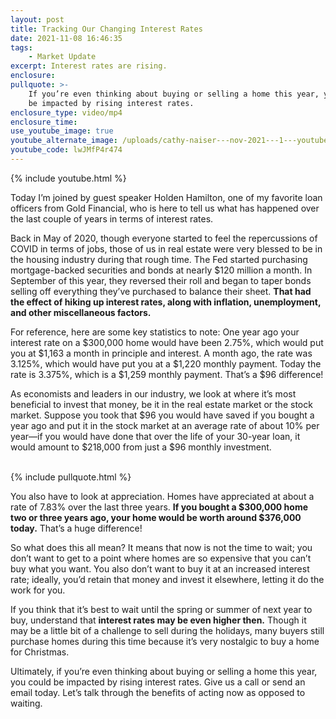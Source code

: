 ```yaml
---
layout: post
title: Tracking Our Changing Interest Rates
date: 2021-11-08 16:46:35
tags:
    - Market Update
excerpt: Interest rates are rising.
enclosure:
pullquote: >-
    If you’re even thinking about buying or selling a home this year, you could
    be impacted by rising interest rates.
enclosure_type: video/mp4
enclosure_time:
use_youtube_image: true
youtube_alternate_image: /uploads/cathy-naiser---nov-2021---1---youtube.jpg
youtube_code: lwJMfP4r474
---
```

{% include youtube.html %}

Today I’m joined by guest speaker Holden Hamilton, one of my favorite loan officers from Gold Financial, who is here to tell us what has happened over the last couple of years in terms of interest rates.

Back in May of 2020, though everyone started to feel the repercussions of COVID in terms of jobs, those of us in real estate were very blessed to be in the housing industry during that rough time. The Fed started purchasing mortgage-backed securities and bonds at nearly $120 million a month. In September of this year, they reversed their roll and began to taper bonds selling off everything they’ve purchased to balance their sheet. **That had the effect of hiking up interest rates, along with inflation, unemployment, and other miscellaneous factors.**

For reference, here are some key statistics to note: One year ago your interest rate on a $300,000 home would have been 2.75%, which would put you at $1,163 a month in principle and interest. A month ago, the rate was 3.125%, which would have put you at a $1,220 monthly payment. Today the rate is 3.375%, which is a $1,259 monthly payment. That’s a $96 difference\!

As economists and leaders in our industry, we look at where it’s most beneficial to invest that money, be it in the real estate market or the stock market. Suppose you took that $96 you would have saved if you bought a year ago and put it in the stock market at an average rate of about 10% per year—if you would have done that over the life of your 30-year loan, it would amount to $218,000 from just a $96 monthly investment.<br>&nbsp;

{% include pullquote.html %}

You also have to look at appreciation. Homes have appreciated at about a rate of 7.83% over the last three years. **If you bought a $300,000 home two or three years ago, your home would be worth around $376,000 today.** That’s a huge difference\!

So what does this all mean? It means that now is not the time to wait; you don’t want to get to a point where homes are so expensive that you can’t buy what you want. You also don’t want to buy it at an increased interest rate; ideally, you’d retain that money and invest it elsewhere, letting it do the work for you.

If you think that it’s best to wait until the spring or summer of next year to buy, understand that **interest rates may be even higher then.** Though it may be a little bit of a challenge to sell during the holidays, many buyers still purchase homes during this time because it’s very nostalgic to buy a home for Christmas.

Ultimately, if you’re even thinking about buying or selling a home this year, you could be impacted by rising interest rates. Give us a call or send an email today. Let’s talk through the benefits of acting now as opposed to waiting.<br>&nbsp;
